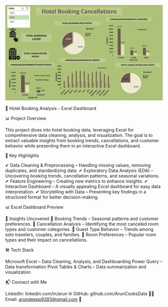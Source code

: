 ![dashboardimage logo](./dashboardimage.jpg)

🏨 Hotel Booking Analysis - Excel Dashboard

📊 Project Overview

This project dives into hotel booking data, leveraging Excel for comprehensive data cleaning, analysis, and visualization. The goal is to extract valuable insights from booking trends, cancellations, and customer behavior while presenting them in an interactive Excel dashboard.


🚀 Key Highlights

✔ Data Cleaning & Preprocessing – Handling missing values, removing duplicates, and standardizing data.
✔ Exploratory Data Analysis (EDA) – Uncovering booking trends, cancellation patterns, and seasonal variations.
✔ Feature Engineering – Creating new metrics to enhance insights.
✔ Interactive Dashboard – A visually appealing Excel dashboard for easy data interpretation.
✔ Storytelling with Data – Presenting key findings in a structured format for better decision-making.

📊 Excel Dashboard Preview

📌 Insights Uncovered
🔹 Booking Trends – Seasonal patterns and customer preferences.
🔹 Cancellation Analysis – Identifying the most canceled room types and customer categories.
🔹 Guest Type Behavior – Trends among solo travelers, couples, and families.
🔹 Room Preferences – Popular room types and their impact on cancellations.

🛠 Tech Stack

Microsoft Excel – Data Cleaning, Analysis, and Dashboarding
Power Query – Data transformation
Pivot Tables & Charts – Data summarization and visualization

📬 Connect with Me

LinkedIn: linkedin.com/in/arun 🌐
GitHub: github.com/ArunCooksData 👨‍💻
Email: arundeepp9393@gmail.com 📧

